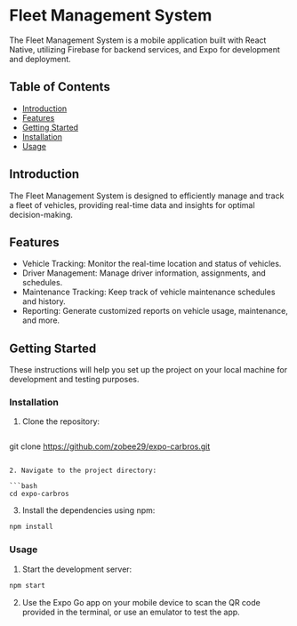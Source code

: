 # Fleet Management System

The Fleet Management System is a mobile application built with React Native, utilizing Firebase for backend services, and Expo for development and deployment.

## Table of Contents

- [Introduction](#introduction)
- [Features](#features)
- [Getting Started](#getting-started)
- [Installation](#installation)
- [Usage](#usage)

## Introduction

The Fleet Management System is designed to efficiently manage and track a fleet of vehicles, providing real-time data and insights for optimal decision-making.

## Features

- Vehicle Tracking: Monitor the real-time location and status of vehicles.
- Driver Management: Manage driver information, assignments, and schedules.
- Maintenance Tracking: Keep track of vehicle maintenance schedules and history.
- Reporting: Generate customized reports on vehicle usage, maintenance, and more.

## Getting Started

These instructions will help you set up the project on your local machine for development and testing purposes.

### Installation

1. Clone the repository:

   ```bash
  git clone https://github.com/zobee29/expo-carbros.git
  ```

2. Navigate to the project directory:

  ```bash
  cd expo-carbros
  ```

3. Install the dependencies using npm:

  ```bash
  npm install
  ```

### Usage

1. Start the development server:

```bash
npm start
```

2. Use the Expo Go app on your mobile device to scan the QR code provided in the terminal, or use an emulator to test the app.
